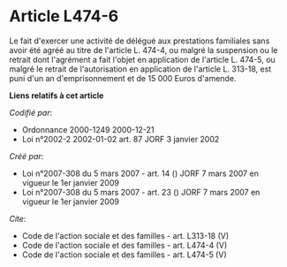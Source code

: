 # Article L474-6

Le fait d'exercer une activité de délégué aux prestations familiales sans avoir été agréé au titre de l'article L. 474-4, ou
malgré la suspension ou le retrait dont l'agrément a fait l'objet en application de l'article L. 474-5, ou malgré le retrait
de l'autorisation en application de l'article L. 313-18, est puni d'un an d'emprisonnement et de 15 000 Euros d'amende.

**Liens relatifs à cet article**

_Codifié par_:

  - Ordonnance 2000-1249 2000-12-21
  - Loi n°2002-2 2002-01-02 art. 87 JORF 3 janvier 2002

_Créé par_:

  - Loi n°2007-308 du 5 mars 2007 - art. 14 () JORF 7 mars 2007 en vigueur le 1er janvier 2009
  - Loi n°2007-308 du 5 mars 2007 - art. 23 () JORF 7 mars 2007 en vigueur le 1er janvier 2009

_Cite_:

  - Code de l'action sociale et des familles - art. L313-18 (V)
  - Code de l'action sociale et des familles - art. L474-4 (V)
  - Code de l'action sociale et des familles - art. L474-5 (V)
